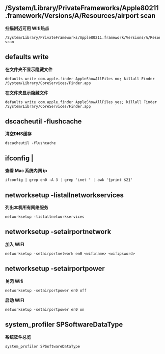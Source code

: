 ## /System/Library/PrivateFrameworks/Apple80211.framework/Versions/A/Resources/airport scan
**扫描附近可用 Wifi热点**
```
/System/Library/PrivateFrameworks/Apple80211.framework/Versions/A/Resources/airport scan
```
## defaults write
**在文件夹不显示隐藏文件**
```
defaults write com.apple.finder AppleShowAllFiles no; killall Finder /System/Library/CoreServices/Finder.app
```
**在文件夹显示隐藏文件**
```
defaults write com.apple.finder AppleShowAllFiles yes; killall Finder /System/Library/CoreServices/Finder.app
```
## dscacheutil -flushcache
**清空DNS缓存**
```
dscacheutil -flushcache
```
## ifconfig |
**查看 Mac 系统内网 ip**
```
ifconfig | grep en0 -A 3 | grep 'inet ' | awk '{print $2}'
```
## networksetup -listallnetworkservices
**列出本机所有网络服务**
```
networksetup -listallnetworkservices
```
## networksetup -setairportnetwork
**加入 WIFI**
```
networksetup -setairportnetwork en0 <wifiname> <wifipsword>
```
## networksetup -setairportpower
**关闭 Wifi**
```
networksetup -setairportpower en0 off
```
**启动 WIFI**
```
networksetup -setairportpower en0 on
```
## system_profiler SPSoftwareDataType
**系统软件总览**
```
system_profiler SPSoftwareDataType
```
